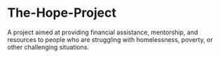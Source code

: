 # The-Hope-Project
A project aimed at providing financial assistance, mentorship, and resources to people who are struggling with homelessness, poverty, or other challenging situations.
